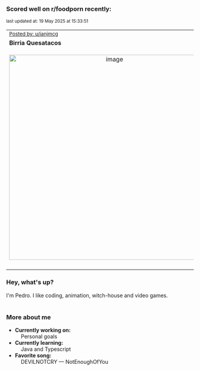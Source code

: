 ### Scored well on r/foodporn recently:

<p align="left"><sub>last updated at: 19 May 2025 at 15:33:51</sub></p>

|   |
| --- |
| <sub>[Posted by: u/ianjmcg][source]</sub> |
| **Birria Quesatacos** | 
|<p align="center"> <img alt="image" src="https://i.redd.it/qu8sq386w5ze1.jpeg" width="550" /> </p>|
|   |

### Hey, what's up?

I'm Pedro. I like coding, animation, witch-house and video games.<br><br>

### More about me
- **Currently working on:**  
&nbsp;&nbsp;&nbsp;&nbsp;Personal goals
- **Currently learning:**  
&nbsp;&nbsp;&nbsp;&nbsp;Java and Typescript
- **Favorite song:**  
&nbsp;&nbsp;&nbsp;&nbsp;DEVILNOTCRY — NotEnoughOfYou<br><br>

  



  
  
  
[linkedin]: https://linkedin.com/in/pedro-h-r-gomes-8a487b14a/
[gmail]: mailto:pilique11@gmail.com
[source]: https://reddit.com/r/FoodPorn/comments/1kg47a8/birria_quesatacos/
[redditAPI]: https://www.reddit.com/dev/api/
